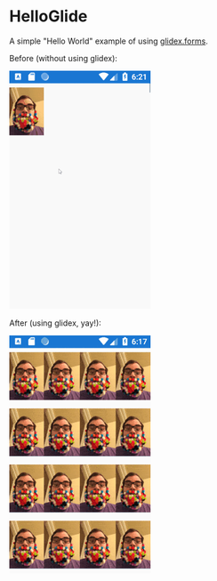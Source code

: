 # HelloGlide

A simple "Hello World" example of using [glidex.forms](https://github.com/jonathanpeppers/glidex).

Before (without using glidex):

![before](docs/glidex-before.gif)

After (using glidex, yay!):

![after](docs/glidex-after.gif)